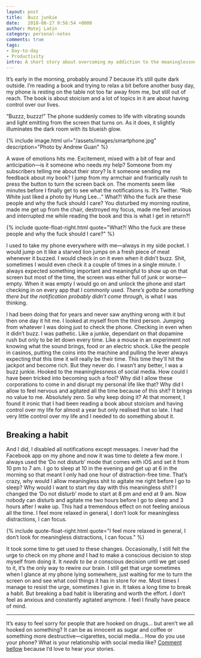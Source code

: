 ```yaml
---
layout: post
title:  Buzz junkie
date:   2018-08-27 9:56:54 +0000
author: Matej Latin
category: personal-notes
comments: true
tags:
- Day-to-day
- Productivity
intro: A short story about overcoming my addiction to the meaninglessness of social media and smart phones.
---
```


It’s early in the morning, probably around 7 because it’s still quite dark outside. I’m reading a book and trying to relax a bit before another busy day, my phone is resting on the table not too far away from me, but still out of reach. The book is about stoicism and a lot of topics in it are about having control over our lives.

<p class="indent">“Buzzz, buzzz!” The phone suddenly comes to life with vibrating sounds and light emitting from the screen that turns on. As it does, it slightly illuminates the dark room with its blueish glow.</p>

{% include image.html url="/assets/images/smartphone.jpg" description="Photo by Andrew Guan" %}

A wave of emotions hits me. Excitement, mixed with a bit of fear and anticipation—is it someone who needs my help? Someone from my subscribers telling me about their story? Is it someone sending me feedback about my book? I jump from my armchair and frantically rush to press the button to turn the screen back on. The moments seem like minutes before I finally get to see what the notifications is. It’s Twitter. “Rob White just liked a photo by Hung Lee…” What?! Who the fuck are these people and why the fuck should I care? You disturbed my morning routine, made me get up from the chair, destroyed my focus, made me feel anxious and interrupted me while reading the book and this is what I get in return?!

{% include quote-float-right.html quote="What?! Who the fuck are these people and why the fuck should I&nbsp;care?" %}

<p class="force-indent">
I used to take my phone everywhere with me—always in my side pocket. I would jump on it like a starved lion jumps on a fresh piece of meat whenever it buzzed. I would check in on it even when it didn’t buzz. Shit, sometimes I would even check it a couple of times in a single minute. I always expected something important and meaningful to show up on that screen but most of the time, the screen was either full of junk or worse—empty. When it was empty I would go on and unlock the phone and start checking in on every app that I commonly used. <em>There’s gotta be something there but the notification probably didn’t come through</em>, is what I was thinking.
</p>

I had been doing that for years and never saw anything wrong with it but then one day it hit me. I looked at myself from the third person. Jumping from whatever I was doing just to check the phone. Checking in even when it didn’t buzz. I was pathetic. Like a junkie, dependant on that dopamine rush but only to be let down every time. Like a mouse in an experiment not knowing what the sound brings, food or an electric shock. Like the people in casinos, putting the coins into the machine and pulling the lever always expecting that this time it will really be their time. This time they’ll hit the jackpot and become rich. But they never do. I wasn’t any better, I was a buzz junkie. Hooked to the meaninglessness of social media. How could I have been tricked into becoming such a fool? Why did I allow these corporations to come in and disrupt my personal life like that? Why did I allow to feel nervous and agitated all the time because of this shit? It brings no value to me. Absolutely zero. So why keep doing it? At that moment, I found it ironic that I had been reading a book about stoicism and having control over my life for almost a year but only realised that so late. I had very little control over my life and I needed to do something about it.

## Breaking a habit

And I did, I disabled all notifications except messages. I never had the Facebook app on my phone and now it was time to delete a few more. I always used the ‘Do not disturb’ mode that comes with iOS and set it from 10 pm to 7 am. I go to sleep at 10 in the evening and get up at 6 in the morning so that meant I only had one hour of distraction-free time. That’s crazy, why would I allow meaningless shit to agitate me right before I go to sleep? Why would I want to start my day with this meaningless shit? I changed the ‘Do not disturb’ mode to start at 8 pm and end at 9 am. Now nobody can disturb and agitate me two hours before I go to sleep and 3 hours after I wake up. This had a tremendous effect on not feeling anxious all the time. I feel more relaxed in general, I don’t look for meaningless distractions, I can focus.

{% include quote-float-right.html quote="I feel more relaxed in general, I don’t look for meaningless distractions, I can focus." %}

<p class="force-indent">
It took some time to get used to these changes. Occasionally, I still felt the urge to check on my phone and I had to make a conscious decision to stop myself from doing it. It <em>needs to be a</em> conscious decision until we get used to it, it’s the only way to rewire our brain. I still get that urge sometimes when I glance at my phone lying somewhere, just waiting for me to turn the screen on and see what cool things it has in store for me. Most times I manage to resist the urge, sometimes I give in. It takes a long time to break a habit. But breaking a bad habit is liberating and worth the effort. I don’t feel as anxious and constantly agitated anymore. I feel I finally have peace of mind.
</p>

---
It’s easy to feel sorry for people that are hooked on drugs… but aren’t we all hooked on something? It can be as innocent as sugar and coffee or something more destructive—cigarettes, social media… How do you use your phone? What is your relationship with social media like? [Comment bellow](#comments) because I’d love to hear your stories.
